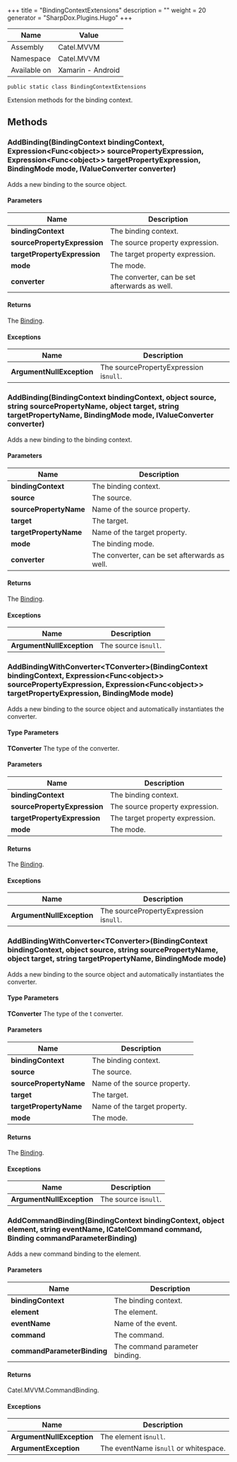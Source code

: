 

+++
title = "BindingContextExtensions" 
description = ""
weight = 20
generator = "SharpDox.Plugins.Hugo"
+++

Name|Value
---|---
Assembly|Catel.MVVM
Namespace|Catel.MVVM
Available on|Xamarin - Android

```
public static class BindingContextExtensions
```

Extension methods for the binding context.

## Methods

### AddBinding(BindingContext bindingContext, Expression&lt;Func&lt;object&gt;&gt; sourcePropertyExpression, Expression&lt;Func&lt;object&gt;&gt; targetPropertyExpression, BindingMode mode, IValueConverter converter)

Adds a new binding to the source object.

#### Parameters

Name|Description
---|---
**bindingContext**|The binding context.
**sourcePropertyExpression**|The source property expression.
**targetPropertyExpression**|The target property expression.
**mode**|The mode.
**converter**|The converter, can be set afterwards as well.

#### Returns

The [Binding](#).

#### Exceptions

Name|Description
---|---
**ArgumentNullException**|The sourcePropertyExpression is`null`.

### AddBinding(BindingContext bindingContext, object source, string sourcePropertyName, object target, string targetPropertyName, BindingMode mode, IValueConverter converter)

Adds a new binding to the binding context.

#### Parameters

Name|Description
---|---
**bindingContext**|The binding context.
**source**|The source.
**sourcePropertyName**|Name of the source property.
**target**|The target.
**targetPropertyName**|Name of the target property.
**mode**|The binding mode.
**converter**|The converter, can be set afterwards as well.

#### Returns

The [Binding](#).

#### Exceptions

Name|Description
---|---
**ArgumentNullException**|The source is`null`.

### AddBindingWithConverter&lt;TConverter&gt;(BindingContext bindingContext, Expression&lt;Func&lt;object&gt;&gt; sourcePropertyExpression, Expression&lt;Func&lt;object&gt;&gt; targetPropertyExpression, BindingMode mode)

Adds a new binding to the source object and automatically instantiates the converter.

#### Type Parameters

**TConverter**
The type of the converter.

#### Parameters

Name|Description
---|---
**bindingContext**|The binding context.
**sourcePropertyExpression**|The source property expression.
**targetPropertyExpression**|The target property expression.
**mode**|The mode.

#### Returns

The [Binding](#).

#### Exceptions

Name|Description
---|---
**ArgumentNullException**|The sourcePropertyExpression is`null`.

### AddBindingWithConverter&lt;TConverter&gt;(BindingContext bindingContext, object source, string sourcePropertyName, object target, string targetPropertyName, BindingMode mode)

Adds a new binding to the source object and automatically instantiates the converter.

#### Type Parameters

**TConverter**
The type of the t converter.

#### Parameters

Name|Description
---|---
**bindingContext**|The binding context.
**source**|The source.
**sourcePropertyName**|Name of the source property.
**target**|The target.
**targetPropertyName**|Name of the target property.
**mode**|The mode.

#### Returns

The [Binding](#).

#### Exceptions

Name|Description
---|---
**ArgumentNullException**|The source is`null`.

### AddCommandBinding(BindingContext bindingContext, object element, string eventName, ICatelCommand command, Binding commandParameterBinding)

Adds a new command binding to the element.

#### Parameters

Name|Description
---|---
**bindingContext**|The binding context.
**element**|The element.
**eventName**|Name of the event.
**command**|The command.
**commandParameterBinding**|The command parameter binding.

#### Returns

Catel.MVVM.CommandBinding.

#### Exceptions

Name|Description
---|---
**ArgumentNullException**|The element is`null`.
**ArgumentException**|The eventName is`null` or whitespace.

